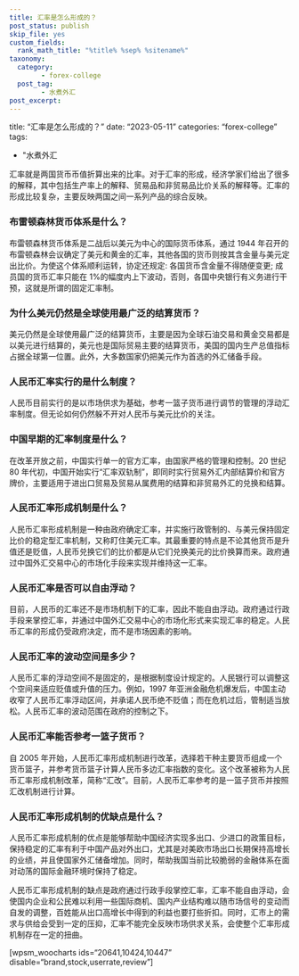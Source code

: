 ```yaml
---
title: 汇率是怎么形成的？
post_status: publish
skip_file: yes
custom_fields:
  rank_math_title: "%title% %sep% %sitename%"
taxonomy:
  category:
        - forex-college
  post_tag:
        - 水煮外汇
post_excerpt: 
---
```

title: “汇率是怎么形成的？” date: “2023-05-11” categories: “forex-college” tags:

* "水煮外汇

汇率就是两国货币币值折算出来的比率。对于汇率的形成，经济学家们给出了很多的解释，其中包括生产率上的解释、贸易品和非贸易品比价关系的解释等。汇率的形成比较复杂，主要反映两国之间一系列产品的综合反映。

### 布雷顿森林货币体系是什么？

布雷顿森林货币体系是二战后以美元为中心的国际货币体系，通过 1944 年召开的布雷顿森林会议确定了美元和黄金的汇率，其他各国的货币则按其含金量与美元定出比价。为使这个体系顺利运转，协定还规定: 各国货币含金量不得随便变更; 成员国的货币汇率只能在 1%的幅度内上下波动，否则，各国中央银行有义务进行干预，这就是所谓的固定汇率制。

### 为什么美元仍然是全球使用最广泛的结算货币？

美元仍然是全球使用最广泛的结算货币，主要是因为全球石油交易和黄金交易都是以美元进行结算的，美元也是国际贸易主要的结算货币，美国的国内生产总值指标占据全球第一位置。此外，大多数国家仍把美元作为首选的外汇储备手段。

### 人民币汇率实行的是什么制度？

人民币目前实行的是以市场供求为基础，参考一篮子货币进行调节的管理的浮动汇率制度。但无论如何仍然躲不开对人民币与美元比价的关注。

### 中国早期的汇率制度是什么？

在改革开放之前，中国实行单一的官方汇率，由国家严格的管理和控制。20 世纪 80 年代初，中国开始实行“汇率双轨制”，即同时实行贸易外汇内部结算价和官方牌价，主要适用于进出口贸易及贸易从属费用的结算和非贸易外汇的兑换和结算。

### 人民币汇率形成机制是什么？

人民币汇率形成机制是一种由政府确定汇率，并实施行政管制的、与美元保持固定比价的稳定型汇率机制，又称盯住美元汇率。其最重要的特点是不论其他货币是升值还是贬值，人民币兑换它们的比价都是从它们兑换美元的比价换算而来。政府通过中国外汇交易中心的市场化手段来实现并维持这一汇率。

### 人民币汇率是否可以自由浮动？

目前，人民币的汇率还不是市场机制下的汇率，因此不能自由浮动。政府通过行政手段来掌控汇率，并通过中国外汇交易中心的市场化形式来实现汇率的稳定。人民币汇率的形成仍受政府决定，而不是市场因素的影响。

### 人民币汇率的波动空间是多少？

人民币汇率的浮动空间不是固定的，是根据制度设计规定的。人民银行可以调整这个空间来适应贬值或升值的压力。例如，1997 年亚洲金融危机爆发后，中国主动收窄了人民币汇率浮动区间，并承诺人民币绝不贬值；而在危机过后，管制适当放松。人民币汇率的波动范围在政府的控制之下。

### 人民币汇率能否参考一篮子货币？

自 2005 年开始，人民币汇率形成机制进行改革，选择若干种主要货币组成一个货币篮子，并参考货币篮子计算人民币多边汇率指数的变化。这个改革被称为人民币汇率形成机制改革，简称“汇改”。目前，人民币汇率参考的是一篮子货币并按照汇改机制进行计算。

### 人民币汇率形成机制的优缺点是什么？

人民币汇率形成机制的优点是能够帮助中国经济实现多出口、少进口的政策目标，保持稳定的汇率有利于中国产品对外出口，尤其是对美欧市场出口长期保持高增长的业绩，并且使国家外汇储备增加。同时，帮助我国当前比较脆弱的金融体系在面对动荡的国际金融环境时保持了稳定。

人民币汇率形成机制的缺点是政府通过行政手段掌控汇率，汇率不能自由浮动，会使国内企业和公民难以利用一些国际商机、国内产业结构难以随市场信号的变动而自发的调整，百姓能从出口高增长中得到的利益也要打些折扣。同时，汇市上的需求与供给会受到一定的压抑，汇率不能完全反映市场供求关系，会使整个汇率形成机制存在一定的扭曲。

[wpsm_woocharts ids=“20641,10424,10447” disable=“brand,stock,userrate,review”]